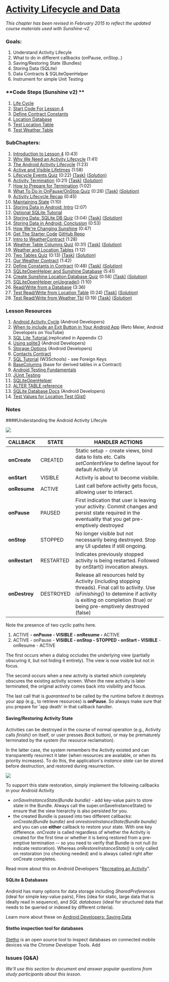 # [Activity Lifecycle and Data](https://www.udacity.com/course/viewer#!/c-ud853/l-3621368730)

*This chapter has been revised in February 2015 to reflect the updated course materials used with Sunshine-v2.*

### **Goals**:
1. Understand Activity Lifecyle
2. What to do in different callbacks (onPause, onStop..)
3. Saving/Restoring State (Bundles)
4. Storing Data (SQLite)
5. Data Contracts & SQLiteOpenHelper
6. Instrument for simple Unit Testing

### **Code Steps (Sunshine v2) **
1. [Life Cycle](https://github.com/udacity/Sunshine-Version-2/tree/4.01_life_cycle)
2. [Start Code For Lesson 4](https://github.com/udacity/Sunshine-Version-2/tree/4.02_start_code_for_lesson_4)
3. [Define Contract Constants](https://github.com/udacity/Sunshine-Version-2/tree/4.03_define_contract_constants)
4. [Location Database](https://github.com/udacity/Sunshine-Version-2/tree/4.04_location_database)
5. [Test Location Table](https://github.com/udacity/Sunshine-Version-2/tree/4.05_test_location_table)
6. [Test Weather Table](https://github.com/udacity/Sunshine-Version-2/tree/4.06_test_weather_table)


### **SubChapters**:
1. [Introduction to Lesson 4](https://www.udacity.com/course/viewer#!/c-ud853/l-3621368730/m-1620448626) (0:43)
2. [Why We Need an Activity Lifecycle](https://www.udacity.com/course/viewer#!/c-ud853/l-3621368730/m-1589798633) (1:41)
3. [The Android Activity Lifecycle](https://www.udacity.com/course/viewer#!/c-ud853/l-3621368730/m-1583638626) (1:23)
4. [Active and Visible Lifetimes](https://www.udacity.com/course/viewer#!/c-ud853/l-3621368730/m-1583638627) (1:58)
5. [Lifecycle Events Quiz](https://www.udacity.com/course/viewer#!/c-ud853/l-3621368730/e-3607628747/m-1601448690) (0:22) [(Task)](https://www.udacity.com/course/viewer#!/c-ud853/l-3621368730/e-3607628747/m-1575878724) [(*Solution*)](https://www.udacity.com/course/viewer#!/c-ud853/l-3621368730/e-3607628747/m-1601448691)
6. [Activity Termination](https://www.udacity.com/course/viewer#!/c-ud853/l-3621368730/e-3606388753/m-1606918620) (0:21) [(Task)](https://www.udacity.com/course/viewer#!/c-ud853/l-3621368730/e-3606388753/m-1648718609) [(*Solution*)](https://www.udacity.com/course/viewer#!/c-ud853/l-3621368730/e-3606388753/m-1640278568)
7. [How to Prepare for Termination](https://www.udacity.com/course/viewer#!/c-ud853/l-3621368730/m-1638468930) (1:02)
8. [What To Do in OnPause/OnStop Quiz](https://www.udacity.com/course/viewer#!/c-ud853/l-3621368730/e-3607248728/m-1633698589) (0:28) [(Task)](https://www.udacity.com/course/viewer#!/c-ud853/l-3621368730/e-3607248728/m-1575878726) [(*Solution*)](https://www.udacity.com/course/viewer#!/c-ud853/l-3621368730/e-3607248728/m-1633698590)
9. [Activity Lifecycle Recap](https://www.udacity.com/course/viewer#!/c-ud853/l-3621368730/m-1615278580) (0:45)
10. [Maintaining State](https://www.udacity.com/course/viewer#!/c-ud853/l-3621368730/m-1623188629) (1:10)
11. [Storing Data in Android: Intro](https://www.udacity.com/course/viewer#!/c-ud853/l-3621368730/m-3677608539) (2:07)
12. [Optional SQLite Tutorial](https://www.udacity.com/course/viewer#!/c-ud853/l-3621368730/m-2602608541)
13. [Storing Data: SQLite DB Quiz](https://www.udacity.com/course/viewer#!/c-ud853/l-3621368730/e-3629689170/m-3627479031) (3:04) [(Task)](https://www.udacity.com/course/viewer#!/c-ud853/l-3621368730/e-3629689170/m-2450948548) [(*Solution*)](https://www.udacity.com/course/viewer#!/c-ud853/l-3621368730/e-3629689170/m-3666188698)
14. [Storing Data in Android: Conclusion](https://www.udacity.com/course/viewer#!/c-ud853/l-3621368730/m-3677438574) (0:53)
15. [How We're Changing Sunshine](https://www.udacity.com/course/viewer#!/c-ud853/l-3621368730/m-3602748953) (0:47)
16. [Get The Starter Code](https://www.udacity.com/course/viewer#!/c-ud853/l-3621368730/m-3617349500) [GitHub Repo](https://github.com/udacity/Sunshine-Version-2/tree/lesson_4_starter_code)
17. [Intro to WeatherContract](https://www.udacity.com/course/viewer#!/c-ud853/l-3621368730/m-3661228653) (1:28)
18. [Weather Table Columns Quiz](https://www.udacity.com/course/viewer#!/c-ud853/l-3621368730/e-3641159006/m-3602719481) (0:31) [(Task)](https://www.udacity.com/course/viewer#!/c-ud853/l-3621368730/e-3641159006/m-3600409885) [(*Solution*)](https://www.udacity.com/course/viewer#!/c-ud853/l-3621368730/e-3641159006/m-3621979749)
19. [Weather and Location Tables](https://www.udacity.com/course/viewer#!/c-ud853/l-3621368730/m-3644178948) (1:12)
20. [Two Tables Quiz](https://www.udacity.com/course/viewer#!/c-ud853/l-3621368730/e-3651328774/m-3641928933) (0:13) [(Task)](https://www.udacity.com/course/viewer#!/c-ud853/l-3621368730/e-3651328774/m-3613579161) [(*Solution*)](https://www.udacity.com/course/viewer#!/c-ud853/l-3621368730/e-3651328774/m-3677748544)
21. [Our Weather Contract](https://www.udacity.com/course/viewer#!/c-ud853/l-3621368730/m-3635768772) (1:42)
22. [Define Constants in Contract](https://www.udacity.com/course/viewer#!/c-ud853/l-3621368730/e-3597819307/m-3671828649) (0:48) [(Task)](https://www.udacity.com/course/viewer#!/c-ud853/l-3621368730/e-3597819307/m-3648328762) [(*Solution*)](https://www.udacity.com/course/viewer#!/c-ud853/l-3621368730/e-3597819307/m-3614578817)
23. [SQLiteOpenHelper and Sunshine Database](https://www.udacity.com/course/viewer#!/c-ud853/l-3621368730/m-3625419128) (5:41)
24. [Create Sunshine Location Database Quiz](https://www.udacity.com/course/viewer#!/c-ud853/l-3621368730/e-3651679153/m-3636879012) (0:58) [(Task)](https://www.udacity.com/course/viewer#!/c-ud853/l-3621368730/e-3651679153/m-3619939598) [(*Solution*)](https://www.udacity.com/course/viewer#!/c-ud853/l-3621368730/e-3651679153/m-3651629136)
25. [SQLiteOpenHelper onUpgrade()](https://www.udacity.com/course/viewer#!/c-ud853/l-3621368730/m-3657678767) (1:10)
26. [Read/Write from a Database](https://www.udacity.com/course/viewer#!/c-ud853/l-3621368730/m-3600288930) (3:36)
27. [Test Read/Write from Location Table](https://www.udacity.com/course/viewer#!/c-ud853/l-3621368730/e-3610188901/m-3617879357) (0:24) [(Task)](https://www.udacity.com/course/viewer#!/c-ud853/l-3621368730/e-3610188901/m-3663378724) [(*Solution*)](https://www.udacity.com/course/viewer#!/c-ud853/l-3621368730/e-3610188901/m-3644818769)
28. [Test Read/Write from Weather Tbl](https://www.udacity.com/course/viewer#!/c-ud853/l-3621368730/e-3638128844/m-3647399078) (0:19) [(Task)](https://www.udacity.com/course/viewer#!/c-ud853/l-3621368730/e-3638128844/m-3653188827) [(*Solution*)](https://www.udacity.com/course/viewer#!/c-ud853/l-3621368730/e-3638128844/m-3628158744)


### **Lesson Resources**

1. [Android Activity Cycle](http://developer.android.com/training/basics/activity-lifecycle/starting.html) (Android Developers)
2. [When to include an Exit Button in Your Android App](https://www.youtube.com/watch?v=631T7B8HOv4) (Reto Meier, Android Developers on YouTube)
3. [SQL Lite Tutorial ](https://www.udacity.com/course/viewer#!/c-ud853/l-3621368730/m-2602608541) (replicated in Appendix C)
4. [Using sqlite3](http://developer.android.com/tools/help/sqlite3.html) (Android Developers)
5. [Storage Options](http://developer.android.com/guide/topics/data/data-storage.html) (Android Developers)
6. [Contacts Contract](http://developer.android.com/reference/android/provider/ContactsContract.html)
7. [SQL Tutorial](http://www.w3schools.com/sql/) (W3Schools) - see Foreign Keys
8. [BaseColumns](http://developer.android.com/reference/android/provider/BaseColumns.html) (base for derived tables in a Contract)
9. [Android Testing Fundamentals](http://developer.android.com/tools/testing/testing_android.html)
10. [JUnit Testing](http://www.tutorialspoint.com/junit/junit_quick_guide.htm)
11. [SQLiteOpenHelper](http://developer.android.com/reference/android/database/sqlite/SQLiteOpenHelper.html)
12. [ALTER TABLE reference](https://www.sqlite.org/lang_altertable.html)
13. [SQLite Database Docs](http://developer.android.com/reference/android/database/sqlite/SQLiteDatabase.html) (Android Developers)
14. [Test Values for Location Test (Gist)](https://gist.github.com/anonymous/c758e97765f2ca48fbc6)




### **Notes**

####Understanding the Android Activity Lifecyle

![](https://s3.amazonaws.com/content.udacity-data.com/course/ud853/Android_Activity_LifeCyle.png)

| CALLBACK | STATE | HANDLER ACTIONS |
| -- | -- | -- |
| **onCreate**  | CREATED   | Static setup - create views, bind data to lists etc. Calls *setContentView* to define layout for default Activity UI |
| **onStart**   | VISIBLE   | Activity is about to become visibile.  |
| **onResume**  | ACTIVE    | Last call before activity gets focus, allowing user to interact.  |
| **onPause**   | PAUSED    | First indication that user is leaving your activity. Commit changes and persist state required in the eventuality that you get pre-emptively destroyed |
| **onStop**    | STOPPED   | No longer visible but not necessarily being destroyed. Stop any UI updates if still ongoing. |
| **onRestart** | RESTARTED | Indicates previously stopped activity is being restarted. Followed by onStart() invocation always. |
| **onDestroy** | DESTROYED | Release all resources held by Activity (including stopping threads). Final call to activity. Use *isFinishing()* to detemine if activity is exiting on completion (true) or being pre-emptively destroyed (false) |


Note the presence of two cyclic paths here.
  1. ACTIVE **- onPause - VISIBLE - onResume -** ACTIVE
  2. ACTIVE - onPause - **VISIBLE - onStop - STOPPED - onStart - VISIBLE** - onResume - ACTIVE

The first occurs when a dialog occludes the underlying view (partially obscuring it, but not hiding it entirely). The view is now visible but not in focus.

The second occurs when a new activity is started which completely obscures the existing activity screen. When the new activity is later terminated, the original activity comes back into visibility and focus.

The last call that is *guaranteed* to be called by the runtime before it destroys your app (e.g., to retrieve resources) is **onPause**. So always make sure that you prepare for 'app death' in that callback handler.


#### Saving/Restoring Activity State
Activities can be destroyed in the course of normal operation (e.g., Activity calls *finish()* on itself, or user presses *Back* button), or may be prematurely terminated by the system (for resource reclamation).

In the latter case, the system remembers the Activity existed and can transparently resurrect it later (when resources are available, or when its priority increases). To do this, the application's *instance state* can be stored before destruction, and restored during resurrection.

![](http://developer.android.com/images/training/basics/basic-lifecycle-savestate.png)

To support this state restoration, simply implement the following callbacks in your Android Activity
 * _onSaveInstanceState(Bundle bundle)_  - add key-value pairs to store state in the Bundle. Always call the super.onSaveInstanceState() to ensure that the view hierarchy is also persisted for you.
 * the created Bundle is passed into two different callbacks: _onCreate(Bundle bundle)_ and _onrestoreInstanceState(Bundle bundle)_ and you can use **either** callback to restore your state. With one key difference. *onCreate* is called regardless of whether the Activity is created for the first time or whether it is being restored from a pre-emptive termination -- so you need to verify that Bundle is not null (to indicate restoration). Whereas _onRestoreInstanceState()_ is only called on restoration (no checking needed) and is always called right after onCreate completes.

Read more about this on Android Developers "[Recreating an Activity](http://developer.android.com/images/training/basics/basic-lifecycle-savestate.png)".

#### SQLite & Databases
Android has many options for data storage including *SharedPreferences* (ideal for simple key-value pairs), Files (idea for static, large data that is ideally read in sequence), and *SQL databases* (ideal for structured data that needs to be queried or indexed by different criteria).

Learn more about these on [Android Developers: Saving Data](http://developer.android.com/training/basics/data-storage/index.html)

#### Stetho inspection tool for databases
[Stetho](https://github.com/facebook/stetho) is an open source tool to inspect databases on connected mobile devices via the Chrome Developer Tools. Add



### **Issues (Q&A)**

*We'll use this section to document and answer popular questions from study participants about this lesson.*
